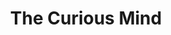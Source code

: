---
pid: rs328
title: The Curious Mind
location_transcription: Penn Treaty Park
coordinates: "[-75.129284180149, 39.96601076915]"
zipcode: '19119'
gen_neighborhood: Northwest Philadelphia
neighborhood: Mount Airy
outside_phl: 
age: '73'
age_range: 70+
instagram: 
image_file_name: rs_328.jpg
proposal_transcription: 
topic: Education
topic_summary: '0'
type: Sculpture Statue
keywords_other: curious, mind
credit: 
image_labels: 
twitter: 
facebook: 
permalink: "/monuments/rs328/"
layout: item-page
---
